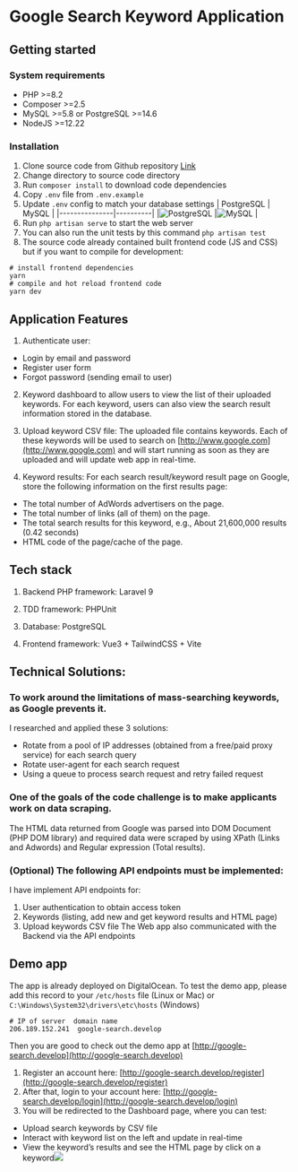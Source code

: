 
# Google Search Keyword Application

## Getting started

### System requirements
- PHP >=8.2
- Composer >=2.5
- MySQL >=5.8 or PostgreSQL >=14.6
- NodeJS >=12.22
### Installation
1.  Clone source code from Github repository [Link](https://github.com/paladin3895/google-search.git)
2. Change directory to source code directory
3. Run `composer install` to download code dependencies
4. Copy `.env` file from `.env.example`
5. Update `.env` config to match your database settings
| PostgreSQL | MySQL |
|---------------|----------|
|![PostgreSQL](https://s3.us-west-2.amazonaws.com/secure.notion-static.com/c1ce10cc-68fd-4b1c-b479-7855296f2156/Screenshot_from_2023-01-18_14-14-48.png?X-Amz-Algorithm=AWS4-HMAC-SHA256&X-Amz-Content-Sha256=UNSIGNED-PAYLOAD&X-Amz-Credential=AKIAT73L2G45EIPT3X45/20230118/us-west-2/s3/aws4_request&X-Amz-Date=20230118T071643Z&X-Amz-Expires=86400&X-Amz-Signature=30d0b1c5a8cbb93fb502d8a9a066bcde791a065f806b70344b8fbe903180a416&X-Amz-SignedHeaders=host&response-content-disposition=filename=%22Screenshot%2520from%25202023-01-18%252014-14-48.png%22&x-id=GetObject) |![MySQL](https://s3.us-west-2.amazonaws.com/secure.notion-static.com/9a856d47-df78-4dc0-a306-9c28ff715f81/Screenshot_from_2023-01-18_14-14-00.png?X-Amz-Algorithm=AWS4-HMAC-SHA256&X-Amz-Content-Sha256=UNSIGNED-PAYLOAD&X-Amz-Credential=AKIAT73L2G45EIPT3X45/20230118/us-west-2/s3/aws4_request&X-Amz-Date=20230118T071636Z&X-Amz-Expires=86400&X-Amz-Signature=717df1108b484e98936d9dca3c46ff6681a0a9b72bd948c754a8f077a870cffd&X-Amz-SignedHeaders=host&response-content-disposition=filename=%22Screenshot%2520from%25202023-01-18%252014-14-00.png%22&x-id=GetObject) |
6. Run `php artisan serve` to start the web server
7. You can also run the unit tests by this command `php artisan test`
8. The source code already contained built frontend code (JS and CSS) but if you want to compile for development:
```
# install frontend dependencies
yarn
# compile and hot reload frontend code
yarn dev
```

## Application Features


1.  Authenticate user:

-  Login by email and password
-  Register user form
-  Forgot password (sending email to user)

2.  Keyword dashboard to allow users to view the list of their uploaded keywords. For each keyword, users can also view the search result information stored in the database.

3.  Upload keyword CSV file: The uploaded file contains keywords. Each of these keywords will be used to search on [http://www.google.com](http://www.google.com) and will start running as soon as they are uploaded and will update web app in real-time.

4.  Keyword results: For each search result/keyword result page on Google, store the following information on the first results page:

-  The total number of AdWords advertisers on the page.
-  The total number of links (all of them) on the page.
-  The total search results for this keyword, e.g., About 21,600,000 results (0.42 seconds)
-  HTML code of the page/cache of the page.

## Tech stack

1.  Backend PHP framework: Laravel 9

2.  TDD framework: PHPUnit

3.  Database: PostgreSQL

4.  Frontend framework: Vue3 + TailwindCSS + Vite

## Technical Solutions:

### To work around the limitations of mass-searching keywords, as Google prevents it.

I researched and applied these 3 solutions:

-   Rotate from a pool of IP addresses (obtained from a free/paid proxy service) for each search query
-   Rotate user-agent for each search request
-   Using a queue to process search request and retry failed request

### One of the goals of the code challenge is to make applicants work on data scraping.

The HTML data returned from Google was parsed into DOM Document (PHP DOM library) and required data were scraped by using XPath (Links and Adwords) and Regular expression (Total results).

### (Optional) The following API endpoints must be implemented:

I have implement API endpoints for:

1.  User authentication to obtain access token
2.  Keywords (listing, add new and get keyword results and HTML page)
3.  Upload keywords CSV file
The Web app also communicated with the Backend via the API endpoints

## Demo app

The app is already deployed on DigitalOcean. To test the demo app, please add this record to your `/etc/hosts` file (Linux or Mac) or `C:\Windows\System32\drivers\etc\hosts` (Windows)
```
# IP of server  domain name
206.189.152.241  google-search.develop
```
Then you are good to check out the demo app at [http://google-search.develop](http://google-search.develop)

1.  Register an account here: [http://google-search.develop/register](http://google-search.develop/register)
2.  After that, login to your account here: [http://google-search.develop/login](http://google-search.develop/login)
3.  You will be redirected to the Dashboard page, where you can test:

-  Upload search keywords by CSV file
-  Interact with keyword list on the left and update in real-time
-  View the keyword’s results and see the HTML page by click on a keyword![](https://lh3.googleusercontent.com/cxRJEwrEHqUBUHa7lVuGMdPR7DcngEtCY4SfVqnVOXqK4wAyBfQHPX193n765xnf1WH8KbJP2RVYtV2yJG1xnfsDPnP_DoWJq0FXVEfUJe6EU6RKUGFbjcy-ORTAd7o2tRpb-GLapbpUllmiJPywl14dQ1ZClVUuocOOkGJY6-enozcce-8BLlrEBfcCMg)


